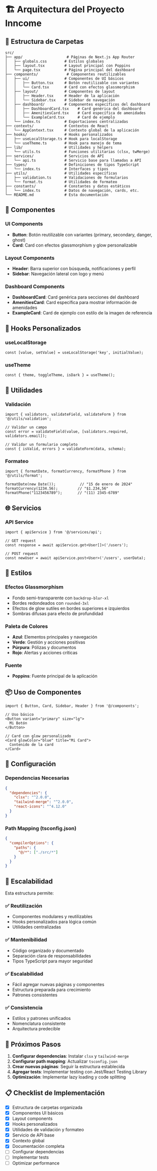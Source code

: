 # 🏗️ Arquitectura del Proyecto Inncome

## 📁 Estructura de Carpetas

```
src/
├── app/                    # Páginas de Next.js App Router
│   ├── globals.css        # Estilos globales
│   ├── layout.tsx         # Layout principal con Poppins
│   └── page.tsx           # Página principal del dashboard
├── components/             # Componentes reutilizables
│   ├── ui/                # Componentes de UI básicos
│   │   ├── Button.tsx     # Botón reutilizable con variantes
│   │   └── Card.tsx       # Card con efectos glassmorphism
│   ├── layout/            # Componentes de layout
│   │   ├── Header.tsx     # Header de la aplicación
│   │   └── Sidebar.tsx    # Sidebar de navegación
│   ├── dashboard/         # Componentes específicos del dashboard
│   │   ├── DashboardCard.tsx    # Card genérica del dashboard
│   │   ├── AmenitiesCard.tsx    # Card específica de amenidades
│   │   └── ExampleCard.tsx      # Card de ejemplo
│   └── index.ts           # Exportaciones centralizadas
├── contexts/              # Contextos de React
│   └── AppContext.tsx     # Contexto global de la aplicación
├── hooks/                 # Hooks personalizados
│   ├── useLocalStorage.ts # Hook para localStorage
│   └── useTheme.ts        # Hook para manejo de tema
├── lib/                   # Utilidades y helpers
│   └── utils.ts           # Funciones utilitarias (clsx, twMerge)
├── services/              # Servicios de API
│   └── api.ts             # Servicio base para llamadas a API
├── types/                 # Definiciones de tipos TypeScript
│   └── index.ts           # Interfaces y tipos
├── utils/                 # Utilidades específicas
│   ├── validation.ts      # Validaciones de formularios
│   └── format.ts          # Utilidades de formateo
├── constants/             # Constantes y datos estáticos
│   └── index.ts           # Datos de navegación, cards, etc.
└── README.md              # Esta documentación
```

## 🧩 Componentes

### UI Components
- **Button**: Botón reutilizable con variantes (primary, secondary, danger, ghost)
- **Card**: Card con efectos glassmorphism y glow personalizable

### Layout Components
- **Header**: Barra superior con búsqueda, notificaciones y perfil
- **Sidebar**: Navegación lateral con logo y menú

### Dashboard Components
- **DashboardCard**: Card genérica para secciones del dashboard
- **AmenitiesCard**: Card específica para mostrar información de amenidades
- **ExampleCard**: Card de ejemplo con estilo de la imagen de referencia

## 🎣 Hooks Personalizados

### useLocalStorage
```tsx
const [value, setValue] = useLocalStorage('key', initialValue);
```

### useTheme
```tsx
const { theme, toggleTheme, isDark } = useTheme();
```

## 🔧 Utilidades

### Validación
```tsx
import { validators, validateField, validateForm } from '@/utils/validation';

// Validar un campo
const error = validateField(value, [validators.required, validators.email]);

// Validar un formulario completo
const { isValid, errors } = validateForm(data, schema);
```

### Formateo
```tsx
import { formatDate, formatCurrency, formatPhone } from '@/utils/format';

formatDate(new Date());           // "15 de enero de 2024"
formatCurrency(1234.56);         // "$1.234,56"
formatPhone("1123456789");       // "(11) 2345-6789"
```

## 🌐 Servicios

### API Service
```tsx
import { apiService } from '@/services/api';

// GET request
const response = await apiService.get<User[]>('/users');

// POST request
const newUser = await apiService.post<User>('/users', userData);
```

## 🎨 Estilos

### Efectos Glassmorphism
- Fondo semi-transparente con `backdrop-blur-xl`
- Bordes redondeados con `rounded-3xl`
- Efectos de glow sutiles en bordes superiores e izquierdos
- Sombras difusas para efecto de profundidad

### Paleta de Colores
- **Azul**: Elementos principales y navegación
- **Verde**: Gestión y acciones positivas
- **Púrpura**: Pólizas y documentos
- **Rojo**: Alertas y acciones críticas

### Fuente
- **Poppins**: Fuente principal de la aplicación

## 📦 Uso de Componentes

```tsx
import { Button, Card, Sidebar, Header } from '@/components';

// Uso básico
<Button variant="primary" size="lg">
  Mi Botón
</Button>

// Card con glow personalizado
<Card glowColor="blue" title="Mi Card">
  Contenido de la card
</Card>
```

## 🔧 Configuración

### Dependencias Necesarias
```json
{
  "dependencies": {
    "clsx": "^2.0.0",
    "tailwind-merge": "^2.0.0",
    "react-icons": "^4.12.0"
  }
}
```

### Path Mapping (tsconfig.json)
```json
{
  "compilerOptions": {
    "paths": {
      "@/*": ["./src/*"]
    }
  }
}
```

## 🚀 Escalabilidad

Esta estructura permite:

### ✅ **Reutilización**
- Componentes modulares y reutilizables
- Hooks personalizados para lógica común
- Utilidades centralizadas

### ✅ **Mantenibilidad**
- Código organizado y documentado
- Separación clara de responsabilidades
- Tipos TypeScript para mayor seguridad

### ✅ **Escalabilidad**
- Fácil agregar nuevas páginas y componentes
- Estructura preparada para crecimiento
- Patrones consistentes

### ✅ **Consistencia**
- Estilos y patrones unificados
- Nomenclatura consistente
- Arquitectura predecible

## 🎯 Próximos Pasos

1. **Configurar dependencias**: Instalar `clsx` y `tailwind-merge`
2. **Configurar path mapping**: Actualizar `tsconfig.json`
3. **Crear nuevas páginas**: Seguir la estructura establecida
4. **Agregar tests**: Implementar testing con Jest/React Testing Library
5. **Optimización**: Implementar lazy loading y code splitting

## 📋 Checklist de Implementación

- [x] Estructura de carpetas organizada
- [x] Componentes UI básicos
- [x] Layout components
- [x] Hooks personalizados
- [x] Utilidades de validación y formateo
- [x] Servicio de API base
- [x] Contexto global
- [x] Documentación completa
- [ ] Configurar dependencias
- [ ] Implementar tests
- [ ] Optimizar performance 